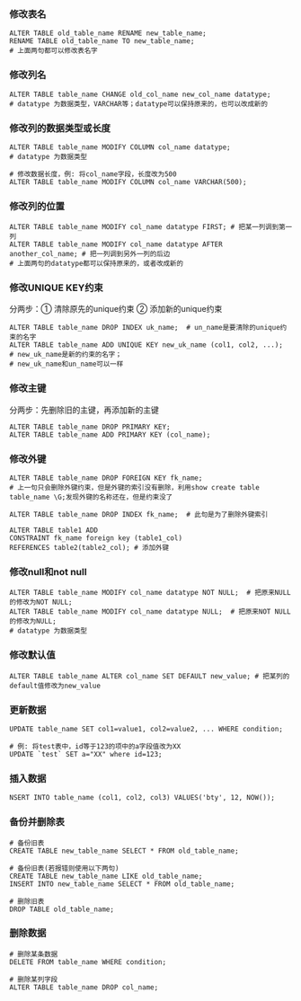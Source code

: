 ### 修改表名
```mysql
ALTER TABLE old_table_name RENAME new_table_name;
RENAME TABLE old_table_name TO new_table_name;
# 上面两句都可以修改表名字
```

### 修改列名
```mysql
ALTER TABLE table_name CHANGE old_col_name new_col_name datatype; 
# datatype 为数据类型，VARCHAR等；datatype可以保持原来的，也可以改成新的
```

### 修改列的数据类型或长度
```mysql
ALTER TABLE table_name MODIFY COLUMN col_name datatype;
# datatype 为数据类型

# 修改数据长度，例: 将col_name字段，长度改为500
ALTER TABLE table_name MODIFY COLUMN col_name VARCHAR(500); 
```

### 修改列的位置
```mysql
ALTER TABLE table_name MODIFY col_name datatype FIRST; # 把某一列调到第一列
ALTER TABLE table_name MODIFY col_name datatype AFTER another_col_name; # 把一列调到另外一列的后边
# 上面两句的datatype都可以保持原来的，或者改成新的
```

### 修改UNIQUE KEY约束
分两步：① 清除原先的unique约束  ② 添加新的unique约束

```mysql
ALTER TABLE table_name DROP INDEX uk_name;  # un_name是要清除的unique约束的名字
ALTER TABLE table_name ADD UNIQUE KEY new_uk_name (col1, col2, ...);   # new_uk_name是新的约束的名字；
# new_uk_name和un_name可以一样
```
### 修改主键
分两步：先删除旧的主键，再添加新的主键

```mysql
ALTER TABLE table_name DROP PRIMARY KEY;
ALTER TABLE table_name ADD PRIMARY KEY (col_name);
```

### 修改外键
```mysql
ALTER TABLE table_name DROP FOREIGN KEY fk_name; 
# 上一句只会删除外键约束，但是外键的索引没有删除，利用show create table table_name \G;发现外键的名称还在，但是约束没了

ALTER TABLE table_name DROP INDEX fk_name;  # 此句是为了删除外键索引

ALTER TABLE table1 ADD 
CONSTRAINT fk_name foreign key (table1_col) 
REFERENCES table2(table2_col); # 添加外键
```

### 修改null和not null

```mysql
ALTER TABLE table_name MODIFY col_name datatype NOT NULL;  # 把原来NULL的修改为NOT NULL;
ALTER TABLE table_name MODIFY col_name datatype NULL;  # 把原来NOT NULL的修改为NULL;
# datatype 为数据类型
```

### 修改默认值

```mysql
ALTER TABLE table_name ALTER col_name SET DEFAULT new_value; # 把某列的default值修改为new_value
```

### 更新数据

```mysql
UPDATE table_name SET col1=value1, col2=value2, ... WHERE condition;

# 例: 将test表中，id等于123的项中的a字段值改为XX
UPDATE `test` SET a="XX" where id=123;
```

### 插入数据

```mysql
NSERT INTO table_name (col1, col2, col3) VALUES('bty', 12, NOW());
```

### 备份并删除表
```mysql
# 备份旧表
CREATE TABLE new_table_name SELECT * FROM old_table_name;

# 备份旧表(若报错则使用以下两句)
CREATE TABLE new_table_name LIKE old_table_name;
INSERT INTO new_table_name SELECT * FROM old_table_name;

# 删除旧表
DROP TABLE old_table_name;
```

### 删除数据
```mysql
# 删除某条数据
DELETE FROM table_name WHERE condition; 

# 删除某列字段
ALTER TABLE table_name DROP col_name; 
```
